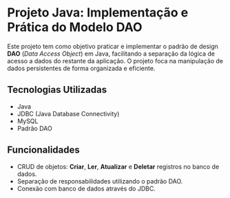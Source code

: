 # Projeto Java: Implementação e Prática do Modelo DAO

Este projeto tem como objetivo praticar e implementar o padrão de design **DAO** (*Data Access Object*) em Java, facilitando a separação da lógica de acesso a dados do restante da aplicação. O projeto foca na manipulação de dados persistentes de forma organizada e eficiente.

## Tecnologias Utilizadas

- Java
- JDBC (Java Database Connectivity)
- MySQL
- Padrão DAO

## Funcionalidades

- CRUD de objetos: **Criar**, **Ler**, **Atualizar** e **Deletar** registros no banco de dados.
- Separação de responsabilidades utilizando o padrão DAO.
- Conexão com banco de dados através do JDBC.
